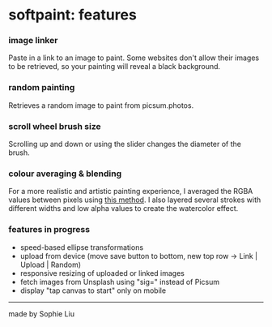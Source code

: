 softpaint: features
=================


### image linker

Paste in a link to an image to paint. Some websites don't allow their images to be retrieved, so your painting will reveal a black background.  

### random painting

Retrieves a random image to paint from picsum.photos. 

### scroll wheel brush size

Scrolling up and down or using the slider changes the diameter of the brush.

### colour averaging & blending

For a more realistic and artistic painting experience, I averaged the RGBA values between pixels using [this method](https://sighack.com/post/averaging-rgb-colors-the-right-way). 
I also layered several strokes with different widths and low alpha values to create the watercolor effect.

### features in progress
- speed-based ellipse transformations
- upload from device (move save button to bottom, new top row -> Link | Upload | Random)
- responsive resizing of uploaded or linked images
- fetch images from Unsplash using "sig=" instead of Picsum
- display "tap canvas to start" only on mobile



-------------------

made by Sophie Liu